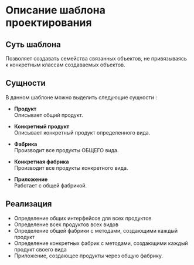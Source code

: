 # Описание шаблона проектирования

## Суть шаблона
Позволяет создавать семейства связанных объектов, не привязываясь к конкретным классам создаваемых объектов.  

## Сущности
В данном шаблоне можно выделить следующие сущности :    
* **Продукт**  
Описывает общий продукт.

* **Конкретный продукт**  
Описывает конкретный продукт определенного вида.

* **Фабрика**  
Производит все продукты ОБЩЕГО вида.

* **Конкретная фабрика**  
Производит все продукты конкретного вида.

* **Приложение**  
Работает с общей фабрикой.

## Реализация
* Определение общих интерфейсов для всех продуктов
* Определение всех продуктов всех видов
* Определение общей фабрики с методами, создающими каждый продукт
* Определение конкретных фабрик с методами, создающими каждый продукт своего вида
* Приложение, создающее продукты через общую фабрику.